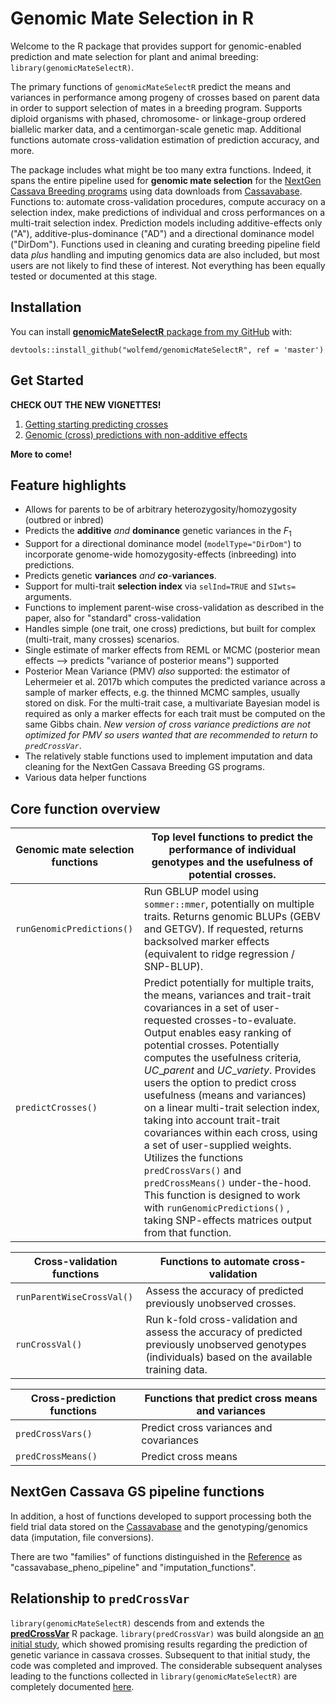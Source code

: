 # Genomic Mate Selection in R

<!-- badges: start -->

<!-- badges: end -->

Welcome to the R package that provides support for genomic-enabled prediction and mate selection for plant and animal breeding: `library(genomicMateSelectR)`.

The primary functions of `genomicMateSelectR` predict the means and variances in performance among progeny of crosses based on parent data in order to support selection of mates in a breeding program. Supports diploid organisms with phased, chromosome- or linkage-group ordered biallelic marker data, and a centimorgan-scale genetic map. Additional functions automate cross-validation estimation of prediction accuracy, and more.

The package includes what might be too many extra functions. Indeed, it spans the entire pipeline used for **genomic mate selection** for the [NextGen Cassava Breeding programs](https://www.nextgencassava.org/) using data downloads from [Cassavabase](https://www.cassavabase.org). Functions to: automate cross-validation procedures, compute accuracy on a selection index, make predictions of individual and cross performances on a multi-trait selection index. Prediction models including additive-effects only ("A"), additive-plus-dominance ("AD") and a directional dominance model ("DirDom"). Functions used in cleaning and curating breeding pipeline field data *plus* handling and imputing genomics data are also included, but most users are not likely to find these of interest. Not everything has been equally tested or documented at this stage.

## Installation

You can install [**genomicMateSelectR** package from my GitHub](https://www.github.com/wolfemd/genomicMateSelectR/) with:

``` {.r}
devtools::install_github("wolfemd/genomicMateSelectR", ref = 'master') 
```

## Get Started

**CHECK OUT THE NEW VIGNETTES!**

1. [Getting starting predicting crosses](articles/start_here.html)
2. [Genomic (cross) predictions with non-additive effects](articles/non_additive_models.html)

**More to come!**

## Feature highlights

-   Allows for parents to be of arbitrary heterozygosity/homozygosity (outbred or inbred)
-   Predicts the **additive** *and* **dominance** genetic variances in the $F_1$
-   Support for a directional dominance model (`modelType="DirDom"`) to incorporate genome-wide homozygosity-effects (inbreeding) into predictions.
-   Predicts genetic **variances** *and* ***co***-**variances**.
-   Support for multi-trait **selection index** via `selInd=TRUE` and `SIwts=` arguments.
-   Functions to implement parent-wise cross-validation as described in the paper, also for "standard" cross-validation
-   Handles simple (one trait, one cross) predictions, but built for complex (multi-trait, many crosses) scenarios.
-   Single estimate of marker effects from REML or MCMC (posterior mean effects --> predicts "variance of posterior means") supported
-   Posterior Mean Variance (PMV) *also* supported: the estimator of Lehermeier et al. 2017b which computes the predicted variance across a sample of marker effects, e.g. the thinned MCMC samples, usually stored on disk. For the multi-trait case, a multivariate Bayesian model is required as only a marker effects for each trait must be computed on the same Gibbs chain. *New version of cross variance predictions are not optimized for PMV so users wanted that are recommended to return to `predCrossVar`*.
-   The relatively stable functions used to implement imputation and data cleaning for the NextGen Cassava Breeding GS programs.
-   Various data helper functions

## Core function overview

| **Genomic mate selection functions** | Top level functions to predict the performance of individual genotypes and the usefulness of potential crosses.                                                                                                                                                                                                                                                                                                                                                                                                                                                                                                                                                                                                   |
|--------------------------------------|-------------------------------------------------------------------------------------------------------------------------------------------------------------------------------------------------------------------------------------------------------------------------------------------------------------------------------------------------------------------------------------------------------------------------------------------------------------------------------------------------------------------------------------------------------------------------------------------------------------------------------------------------------------------------------------------------------------------|
| `runGenomicPredictions()`            | Run GBLUP model using `sommer::mmer`, potentially on multiple traits. Returns genomic BLUPs (GEBV and GETGV). If requested, returns backsolved marker effects (equivalent to ridge regression / SNP-BLUP).                                                                                                                                                                                                                                                                                                                                                                                                                                                                                                        |
| `predictCrosses()`                   | Predict potentially for multiple traits, the means, variances and trait-trait covariances in a set of user-requested crosses-to-evaluate. Output enables easy ranking of potential crosses. Potentially computes the usefulness criteria, $UC\_{parent}$ and $UC\_{variety}$. Provides users the option to predict cross usefulness (means and variances) on a linear multi-trait selection index, taking into account trait-trait covariances within each cross, using a set of user-supplied weights. Utilizes the functions `predCrossVars()` and `predCrossMeans()` under-the-hood. This function is designed to work with `runGenomicPredictions()` , taking SNP-effects matrices output from that function. |

| **Cross-validation functions** | Functions to automate cross-validation                                                                                                               |
|--------------------------------|------------------------------------------------------------------------------------------------------------------------------------------------------|
| `runParentWiseCrossVal()`      | Assess the accuracy of predicted previously unobserved crosses.                                                                                      |
| `runCrossVal()`                | Run k-fold cross-validation and assess the accuracy of predicted previously unobserved genotypes (individuals) based on the available training data. |

| **Cross-prediction functions** | Functions that predict cross means and variances |
|--------------------------------|--------------------------------------------------|
| `predCrossVars()`              | Predict cross variances and covariances          |
| `predCrossMeans()`             | Predict cross means                              |

## NextGen Cassava GS pipeline functions

In addition, a host of functions developed to support processing both the field trial data stored on the [Cassavabase](https://www.cassavabase.org/) and the genotyping/genomics data (imputation, file conversions).

There are two "families" of functions distinguished in the [Reference](reference/index.html) as "cassavabase_pheno_pipeline" and "imputation_functions".

## Relationship to `predCrossVar`

`library(genomicMateSelectR)` descends from and extends the [**predCrossVar**](https://wolfemd.github.io/predCrossVar/) R package. `library(predCrossVar)` was build alongside an [an initial study](https://www.biorxiv.org/content/10.1101/2021.01.05.425443v1), which showed promising results regarding the prediction of genetic variance in cassava crosses. Subsequent to that initial study, the code was completed and improved. The considerable subsequent analyses leading to the functions collected in `library(genomicMateSelectR)` are completely documented [here](https://wolfemd.github.io/implementGMSinCassava/).
